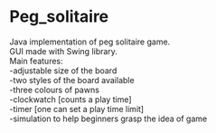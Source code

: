 # Peg_solitaire
Java implementation of peg solitaire game.<br>
GUI made with Swing library.<br>
Main features:<br>
-adjustable size of the board<br>
-two styles of the board available<br>
-three colours of pawns<br>
-clockwatch [counts a play time]<br>
-timer [one can set a play time limit]<br>
-simulation to help beginners grasp the idea of game<br>
